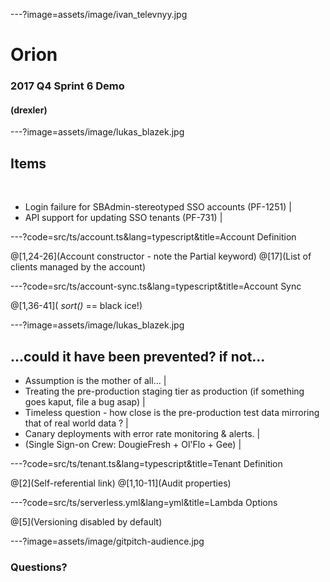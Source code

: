 ---?image=assets/image/ivan_televnyy.jpg

# Orion

### 2017 Q4 Sprint 6 Demo 
####   (drexler)

---?image=assets/image/lukas_blazek.jpg

## Items

<br>

- Login failure for SBAdmin-stereotyped SSO accounts (PF-1251) |
- API support for updating SSO tenants (PF-731) |

---?code=src/ts/account.ts&lang=typescript&title=Account Definition

@[1,24-26](Account constructor - note the Partial keyword)
@[17](List of clients managed by the account)

---?code=src/ts/account-sync.ts&lang=typescript&title=Account Sync

@[1,36-41]( *sort()* == black ice!)

---?image=assets/image/lukas_blazek.jpg

## ...could it have been prevented? if not...

- Assumption is the mother of all...  | 
- Treating the pre-production staging tier as production (if something goes kaput, file a bug asap) |
- Timeless question - how close is the pre-production test data mirroring that of real world data ? |
- Canary deployments with error rate monitoring & alerts. |
- (Single Sign-on Crew: DougieFresh + Ol'Flo + Gee) |

---?code=src/ts/tenant.ts&lang=typescript&title=Tenant Definition

@[2](Self-referential link)
@[1,10-11](Audit properties)

---?code=src/ts/serverless.yml&lang=yml&title=Lambda Options

@[5](Versioning disabled by default)

---?image=assets/image/gitpitch-audience.jpg


### Questions?

<br>


